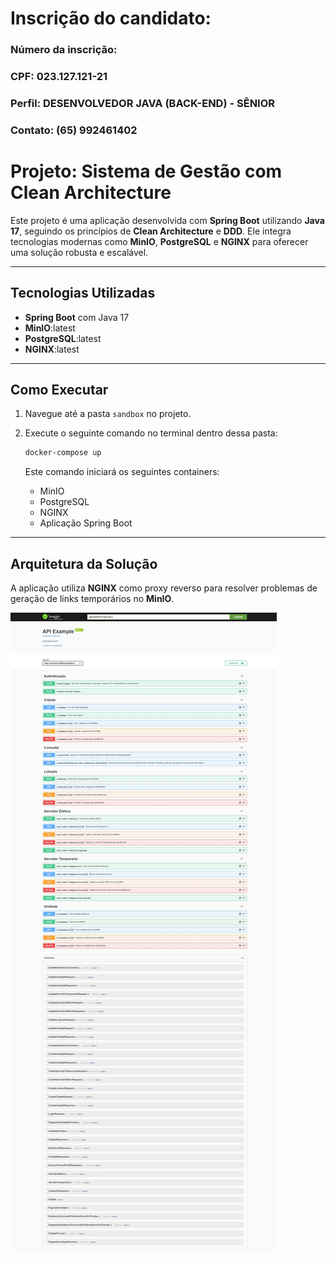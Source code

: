 # Inscrição do candidato:

### Número da inscrição:
### CPF: 023.127.121-21
### Perfil: DESENVOLVEDOR JAVA (BACK-END) - SÊNIOR
### Contato: (65) 992461402

# Projeto: Sistema de Gestão com Clean Architecture

Este projeto é uma aplicação desenvolvida com **Spring Boot** utilizando **Java 17**, seguindo os princípios de **Clean Architecture** e **DDD**. Ele integra tecnologias modernas como **MinIO**, **PostgreSQL** e **NGINX** para oferecer uma solução robusta e escalável.

---

## Tecnologias Utilizadas

- **Spring Boot** com Java 17
- **MinIO**:latest
- **PostgreSQL**:latest
- **NGINX**:latest

---

## Como Executar

1. Navegue até a pasta `sandbox` no projeto.
2. Execute o seguinte comando no terminal dentro dessa pasta:

   ```bash
   docker-compose up
   ```

   Este comando iniciará os seguintes containers:
    - MinIO
    - PostgreSQL
    - NGINX
    - Aplicação Spring Boot

---

## Arquitetura da Solução

A aplicação utiliza **NGINX** como proxy reverso para resolver problemas de geração de links temporários no **MinIO**. 

![Preview da aplicação](./screenshot/001.jpeg)
